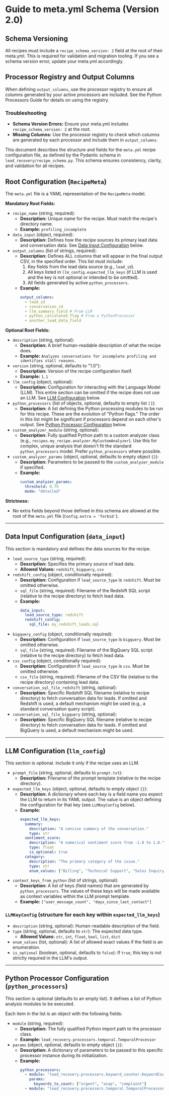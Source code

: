 # Guide to meta.yml Schema (Version 2.0)

## Schema Versioning

All recipes must include a `recipe_schema_version: 2` field at the root of their meta.yml. This is required for validation and migration tooling. If you see a schema version error, update your meta.yml accordingly.

## Processor Registry and Output Columns

When defining `output_columns`, use the processor registry to ensure all columns generated by your active processors are included. See the Python Processors Guide for details on using the registry.

### Troubleshooting
- **Schema Version Errors:** Ensure your meta.yml includes `recipe_schema_version: 2` at the root.
- **Missing Columns:** Use the processor registry to check which columns are generated by each processor and include them in `output_columns`.

This document describes the structure and fields for the `meta.yml` recipe configuration file,
as defined by the Pydantic schema in `lead_recovery/recipe_schema.py`.
This schema ensures consistency, clarity, and validation for all recipes.

## Root Configuration (`RecipeMeta`)

The `meta.yml` file is a YAML representation of the `RecipeMeta` model.

**Mandatory Root Fields:**

* `recipe_name` (string, required):
    * **Description:** Unique name for the recipe. Must match the recipe's directory name.
    * **Example:** `profiling_incomplete`
* `data_input` (object, required):
    * **Description:** Defines how the recipe sources its primary lead data and conversation data. See [Data Input Configuration](#data-input-configuration) below.
* `output_columns` (list of strings, required):
    * **Description:** Defines ALL columns that will appear in the final output CSV, in the specified order. This list must include:
        1.  Key fields from the lead data source (e.g., `lead_id`).
        2.  All keys listed in `llm_config.expected_llm_keys` (if LLM is used and the key is not optional or intended to be omitted).
        3.  All fields generated by active `python_processors`.
    * **Example:**
        ```yaml
        output_columns:
          - lead_id
          - conversation_id
          - llm_summary_field # From LLM
          - python_calculated_flag # From a PythonProcessor
          - another_lead_data_field
        ```

**Optional Root Fields:**

* `description` (string, optional):
    * **Description:** A brief human-readable description of what the recipe does.
    * **Example:** `Analyzes conversations for incomplete profiling and identifies stall reasons.`
* `version` (string, optional, defaults to "1.0"):
    * **Description:** Version of the recipe configuration itself.
    * **Example:** `1.1`
* `llm_config` (object, optional):
    * **Description:** Configuration for interacting with the Language Model (LLM). This entire section can be omitted if the recipe does not use an LLM. See [LLM Configuration](#llm-configuration) below.
* `python_processors` (list of objects, optional, defaults to empty list `[]`):
    * **Description:** A list defining the Python processing modules to be run for this recipe. These are the evolution of "Python flags." The order in this list might be significant if processors depend on each other's output. See [Python Processor Configuration](#python-processor-configuration) below.
* `custom_analyzer_module` (string, optional):
    * **Description:** Fully qualified Python path to a custom analyzer class (e.g., `recipes.my_recipe.analyzer.MyCustomAnalyzer`). Use this for complex, unique analysis that doesn't fit the standard `python_processors` model. Prefer `python_processors` where possible.
* `custom_analyzer_params` (object, optional, defaults to empty object `{}`):
    * **Description:** Parameters to be passed to the `custom_analyzer_module` if specified.
    * **Example:**
        ```yaml
        custom_analyzer_params:
          threshold: 0.75
          mode: "detailed"
        ```

**Strictness:**
* No extra fields beyond those defined in this schema are allowed at the root of the `meta.yml` file (`Config.extra = 'forbid'`).

---

## Data Input Configuration (`data_input`)

This section is mandatory and defines the data sources for the recipe.

* `lead_source_type` (string, required):
    * **Description:** Specifies the primary source of lead data.
    * **Allowed Values:** `redshift`, `bigquery`, `csv`
* `redshift_config` (object, conditionally required):
    * **Description:** Configuration if `lead_source_type` is `redshift`. Must be omitted otherwise.
    * `sql_file` (string, required): Filename of the Redshift SQL script (relative to the recipe directory) to fetch lead data.
    * **Example:**
        ```yaml
        data_input:
          lead_source_type: redshift
          redshift_config:
            sql_file: my_redshift_leads.sql
        ```
* `bigquery_config` (object, conditionally required):
    * **Description:** Configuration if `lead_source_type` is `bigquery`. Must be omitted otherwise.
    * `sql_file` (string, required): Filename of the BigQuery SQL script (relative to the recipe directory) to fetch lead data.
* `csv_config` (object, conditionally required):
    * **Description:** Configuration if `lead_source_type` is `csv`. Must be omitted otherwise.
    * `csv_file` (string, required): Filename of the CSV file (relative to the recipe directory) containing lead data.
* `conversation_sql_file_redshift` (string, optional):
    * **Description:** Specific Redshift SQL filename (relative to recipe directory) to fetch conversation data for leads. If omitted and Redshift is used, a default mechanism might be used (e.g., a standard conversation query script).
* `conversation_sql_file_bigquery` (string, optional):
    * **Description:** Specific BigQuery SQL filename (relative to recipe directory) to fetch conversation data for leads. If omitted and BigQuery is used, a default mechanism might be used.

---

## LLM Configuration (`llm_config`)

This section is optional. Include it only if the recipe uses an LLM.

* `prompt_file` (string, optional, defaults to `prompt.txt`):
    * **Description:** Filename of the prompt template (relative to the recipe directory).
* `expected_llm_keys` (object, optional, defaults to empty object `{}`):
    * **Description:** A dictionary where each key is a field name you expect the LLM to return in its YAML output. The value is an object defining the configuration for that key (see `LLMKeyConfig` below).
    * **Example:**
        ```yaml
        expected_llm_keys:
          summary:
            description: "A concise summary of the conversation."
            type: str
          sentiment_score:
            description: "A numerical sentiment score from -1.0 to 1.0."
            type: float
            is_optional: true
          category:
            description: "The primary category of the issue."
            type: str
            enum_values: ["Billing", "Technical Support", "Sales Inquiry"]
        ```
* `context_keys_from_python` (list of strings, optional):
    * **Description:** A list of keys (field names) that are generated by `python_processors`. The values of these keys will be made available as context variables within the LLM prompt template.
    * **Example:** `["user_message_count", "days_since_last_contact"]`

### `LLMKeyConfig` (structure for each key within `expected_llm_keys`)

* `description` (string, optional): Human-readable description of the field.
* `type` (string, optional, defaults to `str`): The expected data type.
    * **Allowed Values:** `str`, `int`, `float`, `bool`, `list`, `dict`
* `enum_values` (list, optional): A list of allowed exact values if the field is an enumeration.
* `is_optional` (boolean, optional, defaults to `false`): If `true`, this key is not strictly required in the LLM's output.

---

## Python Processor Configuration (`python_processors`)

This section is optional (defaults to an empty list). It defines a list of Python analysis modules to be executed.

Each item in the list is an object with the following fields:
* `module` (string, required):
    * **Description:** The fully qualified Python import path to the processor class.
    * **Example:** `lead_recovery.processors.temporal.TemporalProcessor`
* `params` (object, optional, defaults to empty object `{}`):
    * **Description:** A dictionary of parameters to be passed to this specific processor instance during its initialization.
    * **Example:**
        ```yaml
        python_processors:
          - module: "lead_recovery.processors.keyword_counter.KeywordCounter"
            params:
              keywords_to_count: ["urgent", "asap", "complaint"]
          - module: "lead_recovery.processors.temporal.TemporalProcessor"
        ``` 